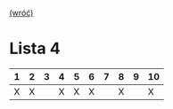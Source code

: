 [(wróć)](../)

# Lista 4
| 1 | 2 | 3 | 4 | 5 | 6 | 7 | 8 | 9 | 10 |
|---|---|---|---|---|---|---|---|---|----|
| X | X |   | X | X | X |   | X |   | X  |



